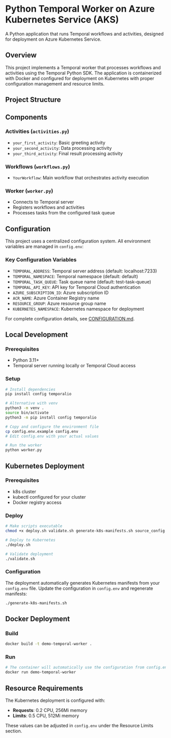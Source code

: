 # Python Temporal Worker on Azure Kubernetes Service (AKS)

A Python application that runs Temporal workflows and activities, designed for deployment on Azure Kubernetes Service.

## Overview

This project implements a Temporal worker that processes workflows and activities using the Temporal Python SDK. The application is containerized with Docker and configured for deployment on Kubernetes with proper configuration management and resource limits.

## Project Structure

## Components

### Activities (`activities.py`)
- `your_first_activity`: Basic greeting activity
- `your_second_activity`: Data processing activity  
- `your_third_activity`: Final result processing activity

### Workflows (`workflows.py`)
- `YourWorkflow`: Main workflow that orchestrates activity execution

### Worker (`worker.py`)
- Connects to Temporal server
- Registers workflows and activities
- Processes tasks from the configured task queue

## Configuration

This project uses a centralized configuration system. All environment variables are managed in `config.env`:

### Key Configuration Variables
- `TEMPORAL_ADDRESS`: Temporal server address (default: localhost:7233)
- `TEMPORAL_NAMESPACE`: Temporal namespace (default: default)
- `TEMPORAL_TASK_QUEUE`: Task queue name (default: test-task-queue)
- `TEMPORAL_API_KEY`: API key for Temporal Cloud authentication
- `AZURE_SUBSCRIPTION_ID`: Azure subscription ID
- `ACR_NAME`: Azure Container Registry name
- `RESOURCE_GROUP`: Azure resource group name
- `KUBERNETES_NAMESPACE`: Kubernetes namespace for deployment

For complete configuration details, see [CONFIGURATION.md](CONFIGURATION.md).

## Local Development

### Prerequisites
- Python 3.11+
- Temporal server running locally or Temporal Cloud access

### Setup
```bash
# Install dependencies
pip install config temporalio

# Alternative with venv
python3 -m venv .
source bin/activate
python3 -m pip install config temporalio

# Copy and configure the environment file
cp config.env.example config.env
# Edit config.env with your actual values

# Run the worker
python worker.py
```

## Kubernetes Deployment

### Prerequisites
- k8s cluster
- kubectl configured for your cluster
- Docker registry access

### Deploy
```bash
# Make scripts executable
chmod +x deploy.sh validate.sh generate-k8s-manifests.sh source_config.sh

# Deploy to Kubernetes
./deploy.sh

# Validate deployment
./validate.sh
```

### Configuration
The deployment automatically generates Kubernetes manifests from your `config.env` file. Update the configuration in `config.env` and regenerate manifests:

```bash
./generate-k8s-manifests.sh
```

## Docker Deployment

### Build
```bash
docker build -t demo-temporal-worker .
```

### Run
```bash
# The container will automatically use the configuration from config.env
docker run demo-temporal-worker
```

## Resource Requirements

The Kubernetes deployment is configured with:
- **Requests**: 0.2 CPU, 256Mi memory
- **Limits**: 0.5 CPU, 512Mi memory

These values can be adjusted in `config.env` under the Resource Limits section.
